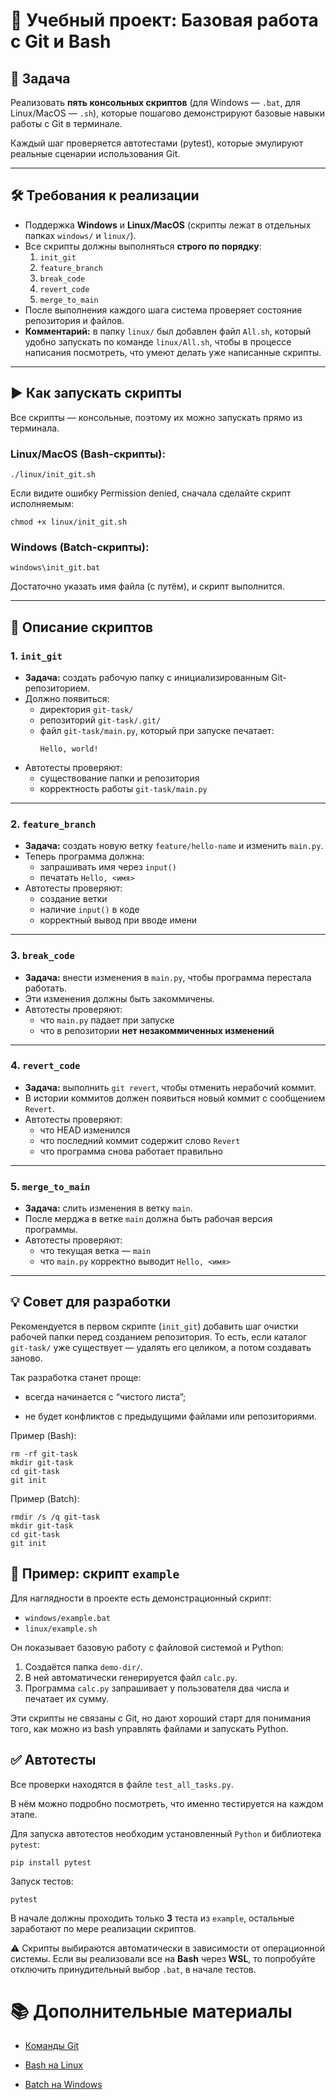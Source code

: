 # 📘 Учебный проект: Базовая работа с Git и Bash

## 🎯 Задача

Реализовать **пять консольных скриптов** (для Windows — `.bat`, для Linux/MacOS — `.sh`), которые пошагово демонстрируют
базовые навыки работы с Git в терминале.

Каждый шаг проверяется автотестами (pytest), которые эмулируют реальные сценарии использования Git.

---

## 🛠 Требования к реализации

- Поддержка **Windows** и **Linux/MacOS** (скрипты лежат в отдельных папках `windows/` и `linux/`).
- Все скрипты должны выполняться **строго по порядку**:
    1. `init_git`
    2. `feature_branch`
    3. `break_code`
    4. `revert_code`
    5. `merge_to_main`
- После выполнения каждого шага система проверяет состояние репозитория и файлов.
- **Комментарий:** в папку `linux/` был добавлен файл `All.sh`, который удобно запускать по команде `linux/All.sh`, чтобы в процессе написания посмотреть, что умеют делать уже написанные скрипты.
---

## ▶ Как запускать скрипты

Все скрипты — консольные, поэтому их можно запускать прямо из терминала.

### Linux/MacOS (Bash-скрипты):

```
./linux/init_git.sh
```

Если видите ошибку Permission denied, сначала сделайте скрипт исполняемым:

```
chmod +x linux/init_git.sh
```

### Windows (Batch-скрипты):

```
windows\init_git.bat
```

Достаточно указать имя файла (с путём), и скрипт выполнится.

---

## 📜 Описание скриптов

### 1. `init_git`

- **Задача:** создать рабочую папку с инициализированным Git-репозиторием.
- Должно появиться:
    - директория `git-task/`
    - репозиторий `git-task/.git/`
    - файл `git-task/main.py`, который при запуске печатает:
      ```
      Hello, world!
      ```
- Автотесты проверяют:
    - существование папки и репозитория
    - корректность работы `git-task/main.py`

---

### 2. `feature_branch`

- **Задача:** создать новую ветку `feature/hello-name` и изменить `main.py`.
- Теперь программа должна:
    - запрашивать имя через `input()`
    - печатать `Hello, <имя>`
- Автотесты проверяют:
    - создание ветки
    - наличие `input()` в коде
    - корректный вывод при вводе имени

---

### 3. `break_code`

- **Задача:** внести изменения в `main.py`, чтобы программа перестала работать.
- Эти изменения должны быть закоммичены.
- Автотесты проверяют:
    - что `main.py` падает при запуске
    - что в репозитории **нет незакоммиченных изменений**

---

### 4. `revert_code`

- **Задача:** выполнить `git revert`, чтобы отменить нерабочий коммит.
- В истории коммитов должен появиться новый коммит с сообщением `Revert`.
- Автотесты проверяют:
    - что HEAD изменился
    - что последний коммит содержит слово `Revert`
    - что программа снова работает правильно

---

### 5. `merge_to_main`

- **Задача:** слить изменения в ветку `main`.
- После мерджа в ветке `main` должна быть рабочая версия программы.
- Автотесты проверяют:
    - что текущая ветка — `main`
    - что `main.py` корректно выводит `Hello, <имя>`

---

## 💡 Совет для разработки

Рекомендуется в первом скрипте (`init_git`) добавить шаг очистки рабочей папки перед созданием репозитория.
То есть, если каталог `git-task/` уже существует — удалять его целиком, а потом создавать заново.

Так разработка станет проще:

- всегда начинается с “чистого листа”;

- не будет конфликтов с предыдущими файлами или репозиториями.

Пример (Bash):

```
rm -rf git-task
mkdir git-task
cd git-task
git init
```

Пример (Batch):

```
rmdir /s /q git-task
mkdir git-task
cd git-task
git init
```

## 📂 Пример: скрипт `example`

Для наглядности в проекте есть демонстрационный скрипт:

- `windows/example.bat`
- `linux/example.sh`

Он показывает базовую работу с файловой системой и Python:

1. Создаётся папка `demo-dir/`.
2. В ней автоматически генерируется файл `calc.py`.
3. Программа `calc.py` запрашивает у пользователя два числа и печатает их сумму.

Эти скрипты не связаны с Git, но дают хороший старт для понимания того, как можно из bash управлять файлами и запускать
Python.

## ✅ Автотесты

Все проверки находятся в файле `test_all_tasks.py`.

В нём можно подробно посмотреть, что именно тестируется на каждом этапе.

Для запуска автотестов необходим установленный `Python` и библиотека `pytest`:

```
pip install pytest
```

Запуск тестов:

```
pytest
```

В начале должны проходить только **3** теста из `example`, остальные заработают по мере реализации скриптов.

⚠️ Скрипты выбираются автоматически в зависимости от операционной системы. Если вы реализовали все на **Bash** через **WSL**, то
попробуйте отключить принудительный выбор `.bat`, в начале тестов.

# 📚 Дополнительные материалы

- [Команды Git](https://git-scm.com/docs/git)

- [Bash на Linux](https://habr.com/ru/articles/726316/)

- [Batch на Windows](https://habr.com/ru/sandbox/168937/)
